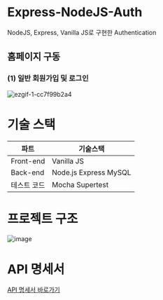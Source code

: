 # Express-NodeJS-Auth
NodeJS, Express, Vanilla JS로 구현한 Authentication

## 홈페이지 구동
### (1) 일반 회원가입 및 로그인
![ezgif-1-cc7f99b2a4](https://user-images.githubusercontent.com/47571973/154415547-19cbd486-65bb-45b4-8316-344a9df0c8ec.gif)

# 기술 스택
|파트|기술스택|
|--|--|
|Front-end|Vanilla JS|
|Back-end|Node.js Express MySQL|
|테스트 코드|Mocha Supertest|


# 프로젝트 구조
![image](https://user-images.githubusercontent.com/47571973/154196986-95a28824-56c7-4ecf-8e92-454b8df0fe07.png)


# API 명세서
<a href="https://ordinary-bait-736.notion.site/Express-Node-JS-Auth-API-7c59e5bc219b4e889a4c1726faf7d8ab">API 명세서 바로가기</a>